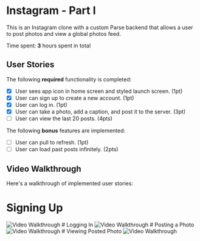 # Instagram - Part I

This is an Instagram clone with a custom Parse backend that allows a user to post photos and view a global photos feed.

Time spent: **3** hours spent in total

## User Stories

The following **required** functionality is completed:

- [x] User sees app icon in home screen and styled launch screen. (1pt)
- [x] User can sign up to create a new account. (1pt)
- [x] User can log in. (1pt)
- [x] User can take a photo, add a caption, and post it to the server. (3pt)
- [ ] User can view the last 20 posts. (4pts)

The following **bonus** features are implemented:

- [ ] User can pull to refresh. (1pt)
- [ ] User can load past posts infinitely. (2pts)

## Video Walkthrough

Here's a walkthrough of implemented user stories:

# Signing Up
<img src='https://i.imgur.com/QVF0UzU.gif' title='Video Walkthrough' width='' alt='Video Walkthrough' />
# Logging In
<img src='https://i.imgur.com/Q9Tf2uo.gif' title='Video Walkthrough' width='' alt='Video Walkthrough' />
# Posting a Photo
<img src='https://i.imgur.com/YMV6Ofs.gif' title='Video Walkthrough' width='' alt='Video Walkthrough' />
# Viewing Posted Photo
<img src='https://i.imgur.com/1odlxBv.gif' title='Video Walkthrough' width='' alt='Video Walkthrough' />

